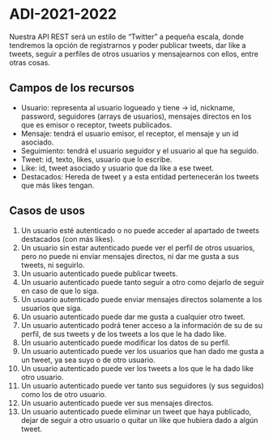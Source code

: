 # ADI-2021-2022

Nuestra API REST será un estilo de “Twitter” a pequeña escala, donde tendremos la opción de registrarnos y poder publicar tweets, dar like a tweets, seguir a perfiles de 
otros usuarios y mensajearnos con ellos, entre otras cosas.

## Campos de los recursos

* Usuario: representa al usuario logueado y tiene → id, nickname, password, seguidores (arrays de usuarios), mensajes directos en los que es emisor o receptor, tweets
publicados.
* Mensaje: tendrá el usuario emisor, el receptor, el mensaje y un id asociado.
* Seguimiento: tendrá el usuario seguidor y el usuario al que ha seguido.
* Tweet: id, texto, likes, usuario que lo escribe.
* Like: id, tweet asociado y usuario que da like a ese tweet.
* Destacados: Hereda de tweet y a esta entidad pertenecerán los tweets que más likes tengan.

## Casos de usos

1. Un usuario esté autenticado o no puede acceder al apartado de tweets destacados (con más likes).
2. Un usuario sin estar autenticado puede ver el perfil de otros usuarios, pero no puede ni enviar mensajes directos, ni dar me gusta a sus tweets, ni seguirlo.
3. Un usuario autenticado puede publicar tweets.
4. Un usuario autenticado puede tanto seguir a otro como dejarlo de seguir en caso de que lo siga.
5. Un usuario autenticado puede enviar mensajes directos solamente a los usuarios que siga.
6. Un usuario autenticado puede dar me gusta a cualquier otro tweet.
7. Un usuario autenticado podrá tener acceso a la información de su de su perfil, de sus tweets y de los tweets a los que le ha dado like.
8. Un usuario autenticado puede modificar los datos de su perfil.
9. Un usuario autenticado puede ver los usuarios que han dado me gusta a un tweet, ya sea suyo o de otro usuario.
10. Un usuario autenticado puede ver los tweets a los que le ha dado like otro usuario.
11. Un usuario autenticado puede ver tanto sus seguidores (y sus seguidos) como los de otro usuario.
12. Un usuario autenticado puede ver sus mensajes directos.
13. Un usuario autenticado puede eliminar un tweet que haya publicado, dejar de seguir a otro usuario o quitar un like que hubiera dado a algún tweet.
